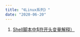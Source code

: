 ```yaml
---
title: "《Linux系列》"
date: "2020-06-20"
---
```



1. [Shell脚本中$符开头变量解释）](/posts/linux/2019-01-25-linux-shell-vars)
